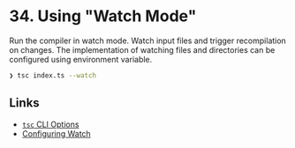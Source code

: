# 34. Using "Watch Mode"

Run the compiler in watch mode. Watch input files and trigger recompilation on
changes. The implementation of watching files and directories can be configured
using environment variable.

```sh
❯ tsc index.ts --watch
```

## Links

- [`tsc` CLI Options](https://www.typescriptlang.org/docs/handbook/compiler-options.html)
- [Configuring Watch](https://www.typescriptlang.org/docs/handbook/configuring-watch.html)
